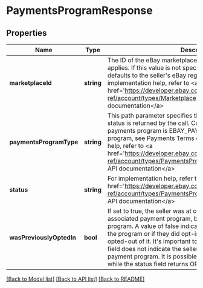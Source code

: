 # PaymentsProgramResponse

## Properties
Name | Type | Description | Notes
------------ | ------------- | ------------- | -------------
**marketplaceId** | **string** | The ID of the eBay marketplace to which the payment policy applies. If this value is not specified in the request, the value defaults to the seller&#39;s eBay registration site. For implementation help, refer to &lt;a href&#x3D;&#39;https://developer.ebay.com/devzone/rest/api-ref/account/types/MarketplaceIdEnum.html&#39;&gt;eBay API documentation&lt;/a&gt; | [optional] 
**paymentsProgramType** | **string** | This path parameter specifies the payment program whose status is returned by the call. Currently the only supported payments program is EBAY_PAYMENTS. For details on the program, see Payments Terms of Use. For implementation help, refer to &lt;a href&#x3D;&#39;https://developer.ebay.com/devzone/rest/api-ref/account/types/PaymentsProgramType.html&#39;&gt;eBay API documentation&lt;/a&gt; | [optional] 
**status** | **string** | For implementation help, refer to &lt;a href&#x3D;&#39;https://developer.ebay.com/devzone/rest/api-ref/account/types/PaymentsProgramStatus.html&#39;&gt;eBay API documentation&lt;/a&gt; | [optional] 
**wasPreviouslyOptedIn** | **bool** | If set to true, the seller was at one point opted-in to the associated payment program, but they later opted out of the program. A value of false indicates the seller never opted-in to the program or if they did opt-in to the program, they never opted-out of it. It&#39;s important to note that the setting of this field does not indicate the seller&#39;s current status regarding the payment program. It is possible for this field to return true while the status field returns OPTED_IN. | [optional] 

[[Back to Model list]](../README.md#documentation-for-models) [[Back to API list]](../README.md#documentation-for-api-endpoints) [[Back to README]](../README.md)


